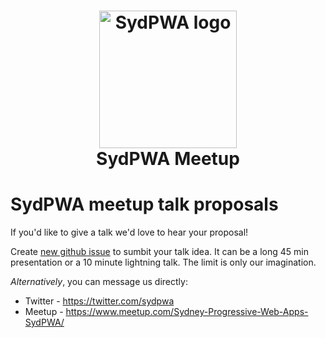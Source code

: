 <h1 align="center">
<a href="https://www.meetup.com/Sydney-Progressive-Web-Apps-SydPWA/" target="_blank">
    <img src="https://github.com/zouhir/talks/blob/master/sydpwa_logo.png?raw=true" alt="SydPWA logo" width="220" />
</a>
<br>
SydPWA Meetup
<br>
</h1>

# SydPWA meetup talk proposals
If you'd like to give a talk we'd love to hear your proposal!

Create [new github issue](https://github.com/SydPWA/talks/issues/new) to sumbit your talk idea. It can be a long 45 min presentation or a 10 minute lightning talk. The limit is only our imagination.

_Alternatively_, you can message us directly:
* Twitter - https://twitter.com/sydpwa
* Meetup - https://www.meetup.com/Sydney-Progressive-Web-Apps-SydPWA/
